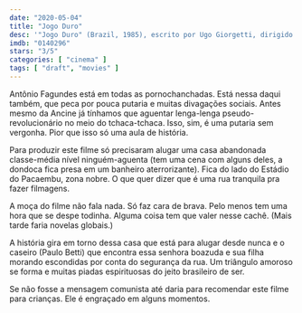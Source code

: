 ```yaml
---
date: "2020-05-04"
title: "Jogo Duro"
desc: '"Jogo Duro" (Brazil, 1985), escrito por Ugo Giorgetti, dirigido por Ugo Giorgetti, com Márcio Araújo, Paulo Betti e Cacá Carvalho.'
imdb: "0140296"
stars: "3/5"
categories: [ "cinema" ]
tags: [ "draft", "movies" ]
---
```

Antônio Fagundes está em todas as pornochanchadas. Está nessa daqui também, que peca por pouca putaria e muitas divagações sociais. Antes mesmo da Ancine já tínhamos que aguentar lenga-lenga pseudo-revolucionário no meio do tchaca-tchaca. Isso, sim, é uma putaria sem vergonha. Pior que isso só uma aula de história.

Para produzir este filme só precisaram alugar uma casa abandonada classe-média nível ninguém-aguenta (tem uma cena com alguns deles, a dondoca fica presa em um banheiro aterrorizante). Fica do lado do Estádio do Pacaembu, zona nobre. O que quer dizer que é uma rua tranquila pra fazer filmagens.

A moça do filme não fala nada. Só faz cara de brava. Pelo menos tem uma hora que se despe todinha. Alguma coisa tem que valer nesse cachê. (Mais tarde faria novelas globais.)

A história gira em torno dessa casa que está para alugar desde nunca e o caseiro (Paulo Betti) que encontra essa senhora boazuda e sua filha morando escondidas por conta do segurança da rua. Um triângulo amoroso se forma e muitas piadas espirituosas do jeito brasileiro de ser.

Se não fosse a mensagem comunista até daria para recomendar este filme para crianças. Ele é engraçado em alguns momentos.
